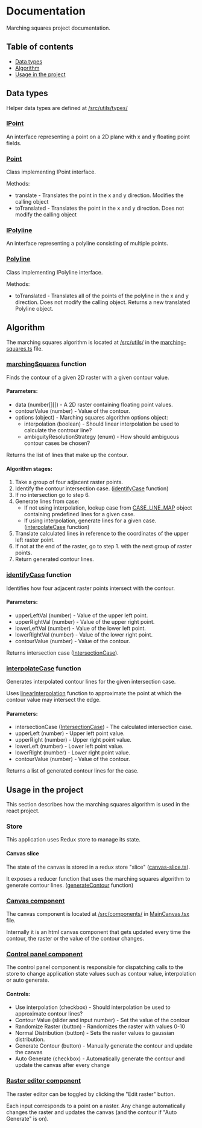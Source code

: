 # Documentation

Marching squares project documentation.

## Table of contents

- [Data types](#data-types)
- [Algorithm](#algorithm)
- [Usage in the project](#usage-in-the-project)

## Data types

Helper data types are defined at [/src/utils/types/](/src/utils/types/)

### [IPoint](/src/utils/types/IPoint.ts)

An interface representing a point on a 2D plane with x and y floating point fields.

### [Point](/src/utils/types/Point.ts)

Class implementing IPoint interface.

Methods:

- translate - Translates the point in the x and y direction. Modifies the calling object
- toTranslated - Translates the point in the x and y direction. Does not modify the calling object

### [IPolyline](/src/utils/types/IPolyline.ts)

An interface representing a polyline consisting of multiple points.

### [Polyline](/src/utils/types/Polyline.ts)

Class implementing IPolyline interface.

Methods:

- toTranslated - Translates all of the points of the polyline in the x and y direction. Does not modify the calling object. Returns a new translated Polyline object.

## Algorithm

The marching squares algorithm is located at [/src/utils/](/src/utils/) in the [marching-squares.ts](/src/utils/marching-squares.ts) file.

### [marchingSquares](/src/utils/marching-squares.ts#L27) function

Finds the contour of a given 2D raster with a given contour value.

#### Parameters:

- data (number[][]) - A 2D raster containing floating point values.
- contourValue (number) - Value of the contour.
- options (object) - Marching squares algorithm options object:
  - interpolation (boolean) - Should linear interpolation be used to calculate the controur line?
  - ambiguityResolutionStrategy (enum) - How should ambiguous contour cases be chosen?

Returns the list of lines that make up the contour.

#### Algorithm stages:

1. Take a group of four adjacent raster points.
2. Identify the contour intersection case. ([identifyCase](#identifycase-function) function)
3. If no intersection go to step 6.
4. Generate lines from case:
   - If not using interpolation, lookup case from [CASE_LINE_MAP](/src/utils/marching-squares.ts#L154) object containing predefined lines for a given case.
   - If using interpolation, generate lines for a given case. ([interpolateCase](#interpolatecase-function) function)
5. Translate calculated lines in reference to the coordinates of the upper left raster point.
6. If not at the end of the raster, go to step 1. with the next group of raster points.
7. Return generated contour lines.

### [identifyCase](/src/utils/marching-squares.ts#L97) function

Identifies how four adjacent raster points intersect with the contour.

#### Parameters:

- upperLeftVal (number) - Value of the upper left point.
- upperRightVal (number) - Value of the upper right point.
- lowerLeftVal (number) - Value of the lower left point.
- lowerRightVal (number) - Value of the lower right point.
- contourValue (number) - Value of the contour.

Returns intersection case ([IntersectionCase](/src/utils/marching-squares.ts#L78)).

### [interpolateCase](/src/utils/marching-squares.ts#L179) function

Generates interpolated contour lines for the given intersection case.

Uses [linearInterpolation](/src/utils/marching-squares.ts#L245) function to approximate the point at which the contour value may intersect the edge.

#### Parameters:

- intersectionCase ([IntersectionCase](/src/utils/marching-squares.ts#L78)) - The calculated intersection case.
- upperLeft (number) - Upper left point value.
- upperRight (number) - Upper right point value.
- lowerLeft (number) - Lower left point value.
- lowerRight (number) - Lower right point value.
- contourValue (number) - Value of the contour.

Returns a list of generated contour lines for the case.

## Usage in the project

This section describes how the marching squares algorithm is used in the react project.

### Store

This application uses Redux store to manage its state.

#### Canvas slice

The state of the canvas is stored in a redux store "slice" ([canvas-slice.ts](/src/store/slices/canvas-slice.ts)).

It exposes a reducer function that uses the marching squares algorithm to generate contour lines. ([generateContour](/src/store/slices/canvas-slice.ts#L64) function)

### [Canvas component](/src/components/MainCanvas.tsx)

The canvas component is located at [/src/components/](/src/components/) in [MainCanvas.tsx](/src/components/MainCanvas.tsx) file.

Internally it is an html canvas component that gets updated every time the contour, the raster or the value of the contour changes.

### [Control panel component](/src/components/ControlPanel.tsx)

The control panel component is responsible for dispatching calls to the store to change application state values such as contour value, interpolation or auto generate.

#### Controls:

- Use interpolation (checkbox) - Should interpolation be used to approximate contour lines?
- Contour Value (slider and input number) - Set the value of the contour
- Randomize Raster (button) - Randomizes the raster with values 0-10
- Normal Distribution (button) - Sets the raster values to gaussian distribution.
- Generate Contour (button) - Manually generate the contour and update the canvas
- Auto Generate (checkbox) - Automatically generate the contour and update the canvas after every change

### [Raster editor component](/src/components/RasterEditor.tsx)

The raster editor can be toggled by clicking the "Edit raster" button.

Each input corresponds to a point on a raster. Any change automatically changes the raster and updates the canvas (and the contour if "Auto Generate" is on).
